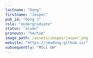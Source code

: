 ```yaml
---
lastname: "Dong"
firstname: "Jasper"
pub_id: "Dong J"
role: "Undergraduate"
status: "alumn"
pronouns: "he/him"
image_path: /assets/images/jasper.png
website: "https://jmudong.github.io/"
subsequently: "MSci UW"
---
```

